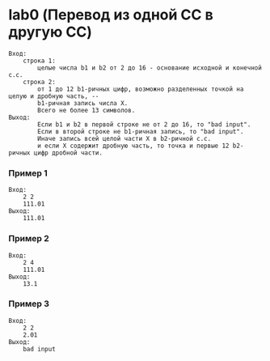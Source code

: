 # lab0 (Перевод из одной СС в другую СС)
    Вход:
        строка 1:
            целые числа b1 и b2 от 2 до 16 - основание исходной и конечной с.с.
        строка 2:
            от 1 до 12 b1-ричных цифр, возможно разделенных точкой на целую и дробную часть, --
            b1-ричная запись числа X.
            Всего не более 13 символов.
    Выход:
            Если b1 и b2 в первой строке не от 2 до 16, то "bad input".
            Если в второй строке не b1-ричная запись, то "bad input".
            Иначе запись всей целой части X в b2-ричной с.с.
            и если X содержит дробную часть, то точка и первые 12 b2-ричных цифр дробной части. 
### Пример 1  
    Вход:  
        2 2  
        111.01  
    Выход:  
        111.01  
  
### Пример 2  
    Вход:  
        2 4  
        111.01  
    Выход:  
        13.1  
  
### Пример 3  
    Вход:  
        2 2  
        2.01  
    Выход:  
        bad input  
